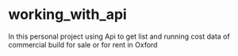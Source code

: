 # working_with_api
In this personal project using Api to get list and running cost data of commercial build for sale or for rent in Oxford
